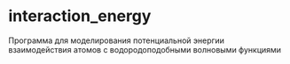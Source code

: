 # interaction_energy
Программа для моделирования потенциальной энергии взаимодействия атомов с водородоподобными волновыми функциями
